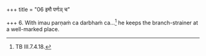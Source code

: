 +++
title = "06 इमौ पर्णञ् च"

+++
6. With imau parṇaṁ ca darbhaṁ ca...[^1] he keeps the branch-strainer at a well-marked place.  

[^1]: TB III.7.4.18.  
